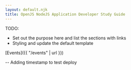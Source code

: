 ```yaml
---
layout: default.njk
title: OpenJS NodeJS Application Developer Study Guide
---
```


TODO:

- Set out the purpose here and list the sections with links
- Styling and update the default template

[Events]({{ "/events" | url }})

-- Adding timestamp to test deploy
